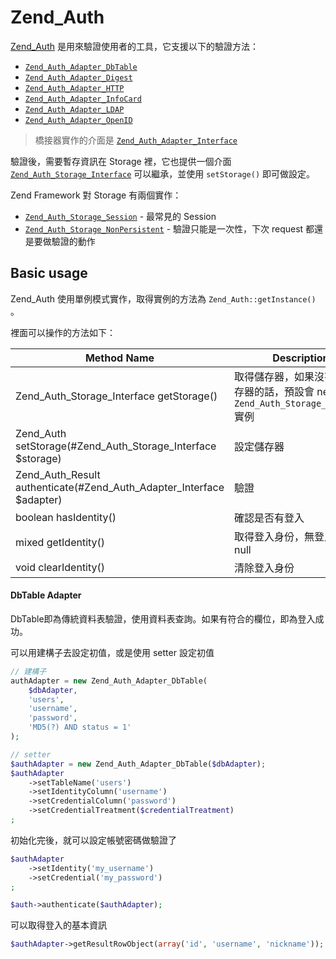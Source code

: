 Zend_Auth
=========

[Zend_Auth](http://framework.zend.com/manual/1.12/en/zend.auth.html) 是用來驗證使用者的工具，它支援以下的驗證方法：

* [`Zend_Auth_Adapter_DbTable`](http://framework.zend.com/manual/1.12/en/zend.auth.adapter.dbtable.html)
* [`Zend_Auth_Adapter_Digest`](http://framework.zend.com/manual/1.12/en/zend.auth.adapter.digest.html)
* [`Zend_Auth_Adapter_HTTP`](http://framework.zend.com/manual/1.12/en/zend.auth.adapter.http.html)
* [`Zend_Auth_Adapter_InfoCard`](http://framework.zend.com/apidoc/1.12/files/Auth.Adapter.InfoCard.html)
* [`Zend_Auth_Adapter_LDAP`](http://framework.zend.com/manual/1.12/en/zend.auth.adapter.ldap.html)
* [`Zend_Auth_Adapter_OpenID`](http://framework.zend.com/manual/1.12/en/zend.auth.adapter.openid.html)

> 橋接器實作的介面是 [`Zend_Auth_Adapter_Interface`](http://framework.zend.com/apidoc/1.12/files/Auth.Adapter.Interface.html)

驗證後，需要暫存資訊在 Storage 裡，它也提供一個介面 [`Zend_Auth_Storage_Interface`](http://framework.zend.com/apidoc/1.12/files/Auth.Storage.Interface.html) 可以繼承，並使用 `setStorage()` 即可做設定。

Zend Framework 對 Storage 有兩個實作：

* [`Zend_Auth_Storage_Session`](http://framework.zend.com/apidoc/1.12/files/Auth.Storage.Session.html) - 最常見的 Session
* [`Zend_Auth_Storage_NonPersistent`](http://framework.zend.com/apidoc/1.12/files/Auth.Storage.NonPersistent.html) - 驗證只能是一次性，下次 request 都還是要做驗證的動作

## Basic usage

Zend_Auth 使用單例模式實作，取得實例的方法為 `Zend_Auth::getInstance()` 。

裡面可以操作的方法如下：

|  Method Name  |  Description  |
|  -----------  |  -----------  |
| Zend_Auth_Storage_Interface getStorage() | 取得儲存器，如果沒有設定儲存器的話，預設會 new 一個 `Zend_Auth_Storage_Sessionn` 實例 |
| Zend_Auth setStorage(#Zend_Auth_Storage_Interface $storage) | 設定儲存器 |
| Zend_Auth_Result authenticate(#Zend_Auth_Adapter_Interface $adapter) | 驗證 |
| boolean hasIdentity() | 確認是否有登入|
| mixed getIdentity() | 取得登入身份，無登入會回傳null |
| void clearIdentity() | 清除登入身份 |

#### DbTable Adapter

DbTable即為傳統資料表驗證，使用資料表查詢。如果有符合的欄位，即為登入成功。

可以用建構子去設定初值，或是使用 setter 設定初值

```php
// 建構子
authAdapter = new Zend_Auth_Adapter_DbTable(
    $dbAdapter,
    'users',
    'username',
    'password',
    'MD5(?) AND status = 1'
);

// setter
$authAdapter = new Zend_Auth_Adapter_DbTable($dbAdapter);
$authAdapter
    ->setTableName('users')
    ->setIdentityColumn('username')
    ->setCredentialColumn('password')
    ->setCredentialTreatment($credentialTreatment)
;
```

初始化完後，就可以設定帳號密碼做驗證了

```php
$authAdapter
    ->setIdentity('my_username')
    ->setCredential('my_password')
;

$auth->authenticate($authAdapter);
```

可以取得登入的基本資訊

```php
$authAdapter->getResultRowObject(array('id', 'username', 'nickname'));
```
